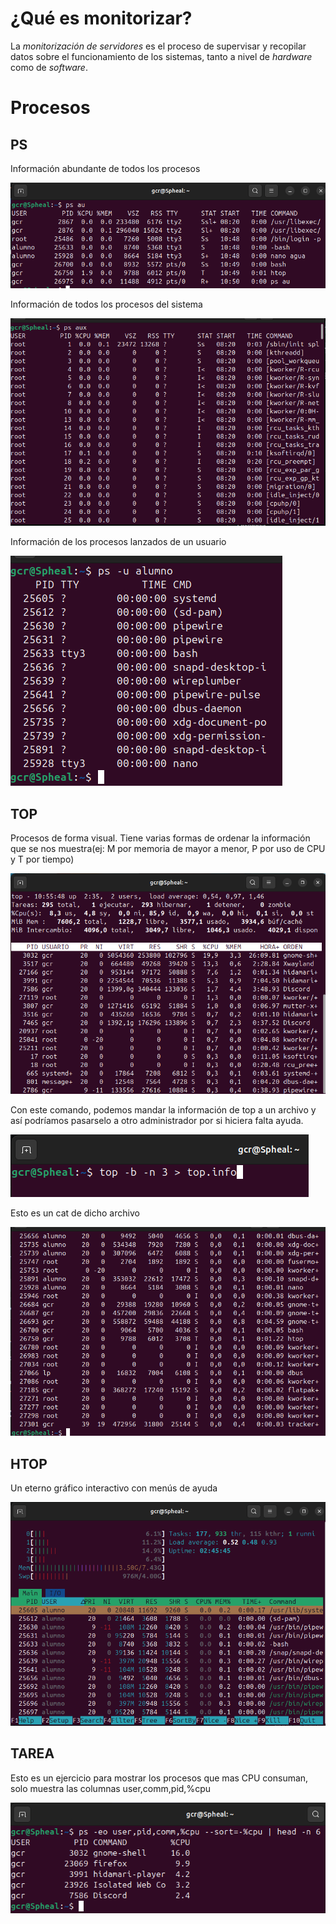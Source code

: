 # ¿Qué es monitorizar?

La *monitorización de servidores* es el proceso de supervisar y recopilar datos sobre el funcionamiento de los sistemas, tanto a nivel de *hardware* como de *software*.

# Procesos

## PS

Información abundante de todos los procesos

![psau](/ud1/img/ps1.png)

Información de todos los procesos del sistema

![psaux](/ud1/img/ps2.png)

Información de los procesos lanzados de un usuario

![psu](/ud1/img/ps3.png)

## TOP

Procesos de forma visual. Tiene varias formas de ordenar la información que se nos muestra(ej: M por memoria de mayor a menor, P por uso de CPU y T por tiempo)

![top1](/ud1/img/top1.png)

Con este comando, podemos mandar la información de top a un archivo y así podríamos pasarselo a otro administrador por si hiciera falta ayuda.

![top2](/ud1/img/top2.png)

Esto es un cat de dicho archivo

![top3](/ud1/img/top3.png)

## HTOP

Un eterno gráfico interactivo con menús de ayuda

![htop](/ud1/img/htop.png)

## TAREA

Esto es un ejercicio para mostrar los procesos que mas CPU consuman, solo muestra las columnas user,comm,pid,%cpu

![ejercicio](/ud1/img/ejercicioprocesos.png)
